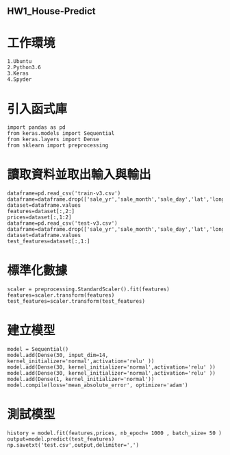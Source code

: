 HW1_House-Predict
-----------
# 工作環境
    1.Ubuntu
    2.Python3.6
    3.Keras
    4.Spyder
# 引入函式庫
    import pandas as pd
    from keras.models import Sequential
    from keras.layers import Dense
    from sklearn import preprocessing
# 讀取資料並取出輸入與輸出
    dataframe=pd.read_csv('train-v3.csv')
    dataframe=dataframe.drop(['sale_yr','sale_month','sale_day','lat','long','zipcode','yr_renovated'],axis=1)
    dataset=dataframe.values
    features=dataset[:,2:]
    prices=dataset[:,1:2]
    dataframe=pd.read_csv('test-v3.csv')
    dataframe=dataframe.drop(['sale_yr','sale_month','sale_day','lat','long','zipcode','yr_renovated'],axis=1)
    dataset=dataframe.values
    test_features=dataset[:,1:]
# 標準化數據
    scaler = preprocessing.StandardScaler().fit(features)
    features=scaler.transform(features)
    test_features=scaler.transform(test_features)
# 建立模型
    model = Sequential()
    model.add(Dense(30, input_dim=14, kernel_initializer='normal',activation='relu' )) 
    model.add(Dense(30, kernel_initializer='normal',activation='relu' ))
    model.add(Dense(30, kernel_initializer='normal',activation='relu' ))
    model.add(Dense(1, kernel_initializer='normal'))
    model.compile(loss='mean_absolute_error', optimizer='adam')
# 測試模型
    history = model.fit(features,prices, nb_epoch= 1000 , batch_size= 50 )
    output=model.predict(test_features)
    np.savetxt('test.csv',output,delimiter=',')
